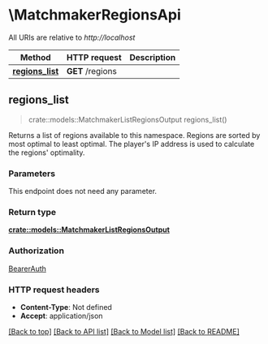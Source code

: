# \MatchmakerRegionsApi

All URIs are relative to *http://localhost*

Method | HTTP request | Description
------------- | ------------- | -------------
[**regions_list**](MatchmakerRegionsApi.md#regions_list) | **GET** /regions | 



## regions_list

> crate::models::MatchmakerListRegionsOutput regions_list()


Returns a list of regions available to this namespace. Regions are sorted by most optimal to least optimal. The player's IP address is used to calculate the regions' optimality. 

### Parameters

This endpoint does not need any parameter.

### Return type

[**crate::models::MatchmakerListRegionsOutput**](MatchmakerListRegionsOutput.md)

### Authorization

[BearerAuth](../README.md#BearerAuth)

### HTTP request headers

- **Content-Type**: Not defined
- **Accept**: application/json

[[Back to top]](#) [[Back to API list]](../README.md#documentation-for-api-endpoints) [[Back to Model list]](../README.md#documentation-for-models) [[Back to README]](../README.md)

